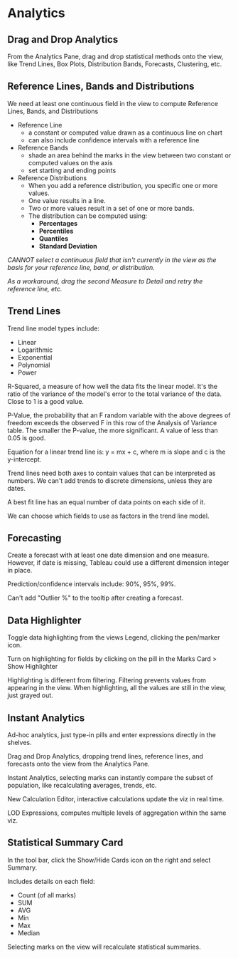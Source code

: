 # Analytics

## Drag and Drop Analytics

From the Analytics Pane, drag and drop statistical methods onto the view, like Trend Lines, Box Plots, Distribution Bands, Forecasts, Clustering, etc.

## Reference Lines, Bands and Distributions

We need at least one continuous field in the view to compute Reference Lines, Bands, and Distributions

- Reference Line
    - a constant or computed value drawn as a continuous line on chart
	- can also include confidence intervals with a reference line
- Reference Bands
    - shade an area behind the marks in the view between two constant or computed values on the axis
	- set starting and ending points
- Reference Distributions
    - When you add a reference distribution, you specific one or more values.
	- One value results in a line.
	- Two or more values result in a set of one or more bands.
	- The distribution can be computed using:
		- **Percentages**
		- **Percentiles**
		- **Quantiles**
		- **Standard Deviation**

*CANNOT select a continuous field that isn't currently in the view as the basis for your reference line, band, or distribution.*

*As a workaround, drag the second Measure to Detail and retry the reference line, etc.*

## Trend Lines

Trend line model types include:
- Linear
- Logarithmic
- Exponential
- Polynomial
- Power

R-Squared, a measure of how well the data fits the linear model. It's the ratio of the variance of the model's error to the total variance of the data. Close to 1 is a good value.

P-Value, the probability that an F random variable with the above degrees of freedom exceeds the observed F in this row of the Analysis of Variance table. The smaller the P-value, the more significant. A value of less than 0.05 is good.

Equation for a linear trend line is: y = mx + c, where m is slope and c is the y-intercept.

Trend lines need both axes to contain values that can be interpreted as numbers. We can't add trends to discrete dimensions, unless they are dates.

A best fit line has an equal number of data points on each side of it.

We can choose which fields to use as factors in the trend line model.

## Forecasting

Create a forecast with at least one date dimension and one measure. However, if date is missing, Tableau could use a different dimension integer in place.

Prediction/confidence intervals include: 90%, 95%, 99%.

Can't add "Outlier %" to the tooltip after creating a forecast.

## Data Highlighter

Toggle data highlighting from the views Legend, clicking the pen/marker icon.

Turn on highlighting for fields by clicking on the pill in the Marks Card > Show Highlighter

Highlighting is different from filtering. Filtering prevents values from appearing in the view. When highlighting, all the values are still in the view, just grayed out.

## Instant Analytics

Ad-hoc analytics, just type-in pills and enter expressions directly in the shelves.

Drag and Drop Analytics, dropping trend lines, reference lines, and forecasts onto the view from the Analytics Pane.

Instant Analytics, selecting marks can instantly compare the subset of population, like recalculating averages, trends, etc.

New Calculation Editor, interactive calculations update the viz in real time.

LOD Expressions, computes multiple levels of aggregation within the same viz.

## Statistical Summary Card

In the tool bar, click the Show/Hide Cards icon on the right and select Summary.

Includes details on each field:
- Count (of all marks)
- SUM
- AVG
- Min
- Max
- Median

Selecting marks on the view will recalculate statistical summaries.

